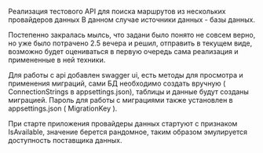 Реализация тестового API для поиска маршрутов из нескольких провайдеров данных
В данном случае источники данных - базы данных.

Постепенно закралась мылсь, что задани было понято не совсем верно, но уже было потрачено 2.5 вечера и решил, отправить в текущем виде,
возможно будет оцениваться в первую очередь сама реализация и примененные в ней техники.

Для работы с api добавлен swagger ui, есть методы для просмотра и применения миграций, сами БД необходимо создать вручную
( ConnectionStrings в appsettings.json), таблицы и данные будут созданы миграцией. Пароль для работы с миграциями также установлен
в appsettings.json ( MigrationKey ).

При старте приложения провайдеры данных стартуют с признаком IsAvailable, значение берется рандомное, таким образом эмулируется
доступность поставщика данных.
